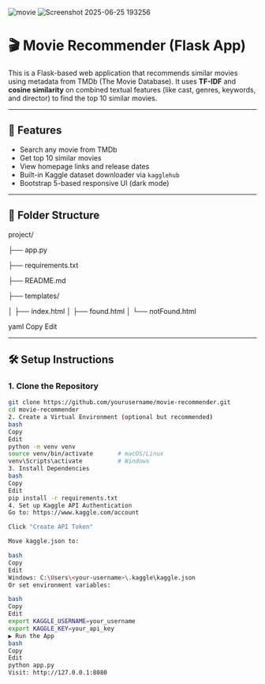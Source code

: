 ![movie](https://github.com/user-attachments/assets/ff97f81b-901c-4ab2-a467-30934145af8c)
![Screenshot 2025-06-25 193256](https://github.com/user-attachments/assets/761c7195-0b9f-4171-82bc-afb99842c9e8)
# 🎬  Movie Recommender (Flask App)

This is a Flask-based web application that recommends similar movies using metadata from TMDb (The Movie Database). It uses **TF-IDF** and **cosine similarity** on combined textual features (like cast, genres, keywords, and director) to find the top 10 similar movies.

---

## 🚀 Features

- Search any movie from TMDb
- Get top 10 similar movies
- View homepage links and release dates
- Built-in Kaggle dataset downloader via `kagglehub`
- Bootstrap 5-based responsive UI (dark mode)

---

## 📂 Folder Structure

project/

├── app.py

├── requirements.txt

├── README.md

├── templates/

│ ├── index.html
│ ├── found.html
│ └── notFound.html

yaml
Copy
Edit

---

## 🛠️ Setup Instructions

### 1. Clone the Repository

```bash
git clone https://github.com/yourusername/movie-recommender.git
cd movie-recommender
2. Create a Virtual Environment (optional but recommended)
bash
Copy
Edit
python -m venv venv
source venv/bin/activate       # macOS/Linux
venv\Scripts\activate          # Windows
3. Install Dependencies
bash
Copy
Edit
pip install -r requirements.txt
4. Set up Kaggle API Authentication
Go to: https://www.kaggle.com/account

Click "Create API Token"

Move kaggle.json to:

bash
Copy
Edit
Windows: C:\Users\<your-username>\.kaggle\kaggle.json
Or set environment variables:

bash
Copy
Edit
export KAGGLE_USERNAME=your_username
export KAGGLE_KEY=your_api_key
▶️ Run the App
bash
Copy
Edit
python app.py
Visit: http://127.0.0.1:8080








